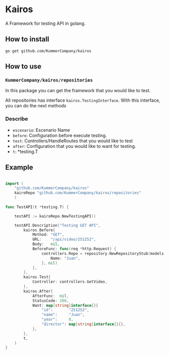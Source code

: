 # Kairos
A Framework for testing API in golang.

## How to install
`go get github.com/KummerCompany/kairos`

## How to use
### `KummerCompany/kairos/repositories`
In this package you can get the framework that you would like to test.

All repositories has interface `kairos.TestingInterface`. With this interface, you can do the next methods

### Describe
* `escenario`: Escenario Name
* `before`: Configuration before execute testing.
* `test`: Controllers/HandleRoutes that you would like to test
* `after`: Configuration that you would like to want for testing.
* `t`: *testing.T


## Example
```go

import (
	"github.com/KummerCompany/kairos"
	kairoRepo "github.com/KummerCompany/kairos/repositories"
	)
	
func TestAPI(t *testing.T) {

	testAPI := kairoRepo.NewTestingAPI()

	testAPI.Description("Testing GET API",
		kairos.Before{
			Method: "GET",
			URL:    "/api/video/251252",
			Body:   nil,
			BeforeFunc: func(req *http.Request) {
				controllers.Repo = repository.NewRepositoryStub(models.Video{
					Name: "Juan",
				}, nil)
			},
		},
		kairos.Test{
			Controller: controllers.GetVideo,
		},
		kairos.After{
			AfterFunc:  nil,
			StatusCode: 200,
			Want: map[string]interface{}{
				"id":       "251252",
				"name":     "Juan",
				"year":     0,
				"director": map[string]interface{}{},
			},
		},
		t,
	)
}
```
